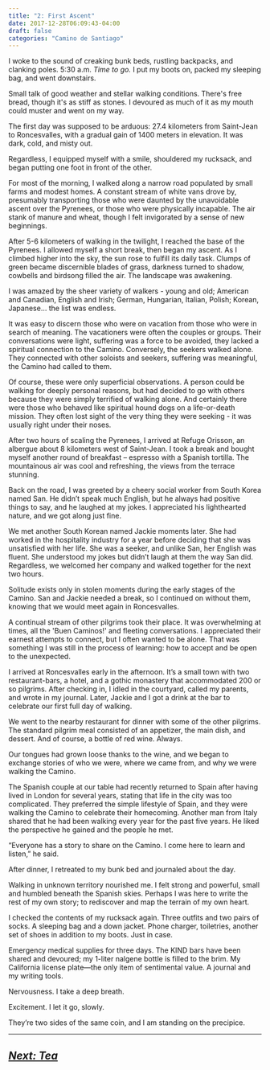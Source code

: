 ```yaml
---
title: "2: First Ascent"
date: 2017-12-28T06:09:43-04:00
draft: false
categories: "Camino de Santiago"
---
```


I woke to the sound of creaking bunk beds, rustling backpacks, and clanking poles. 5:30 a.m. _Time to go._ I put my boots on, packed my sleeping bag, and went downstairs.

Small talk of good weather and stellar walking conditions. There's free bread, though it's as stiff as stones. I devoured as much of it as my mouth could muster and went on my way.

The first day was supposed to be arduous: 27.4 kilometers from Saint-Jean to Roncesvalles, with a gradual gain of 1400 meters in elevation. It was dark, cold, and misty out.

Regardless, I equipped myself with a smile, shouldered my rucksack, and began putting one foot in front of the other.

For most of the morning, I walked along a narrow road populated by small farms and modest homes. A constant stream of white vans drove by, presumably transporting those who were daunted by the unavoidable ascent over the Pyrenees, or those who were physically incapable. The air stank of manure and wheat, though I felt invigorated by a sense of new beginnings.

After 5-6 kilometers of walking in the twilight, I reached the base of the Pyrenees. I allowed myself a short break, then began my ascent. As I climbed higher into the sky, the sun rose to fulfill its daily task. Clumps of green became discernible blades of grass, darkness turned to shadow, cowbells and birdsong filled the air. The landscape was awakening.

I was amazed by the sheer variety of walkers - young and old; American and Canadian, English and Irish; German, Hungarian, Italian, Polish; Korean, Japanese… the list was endless.

It was easy to discern those who were on vacation from those who were in search of meaning. The vacationers were often the couples or groups. Their conversations were light, suffering was a force to be avoided, they lacked a spiritual connection to the Camino. Conversely, the seekers walked alone. They connected with other soloists and seekers, suffering was meaningful, the Camino had called to them.

Of course, these were only superficial observations. A person could be walking for deeply personal reasons, but had decided to go with others because they were simply terrified of walking alone. And certainly there were those who behaved like spiritual hound dogs on a life-or-death mission. They often lost sight of the very thing they were seeking - it was usually right under their noses.

After two hours of scaling the Pyrenees, I arrived at Refuge Orisson, an albergue about 8 kilometers west of Saint-Jean. I took a break and bought myself another round of breakfast – espresso with a Spanish tortilla. The mountainous air was cool and refreshing, the views from the terrace stunning.

Back on the road, I was greeted by a cheery social worker from South Korea named San. He didn’t speak much English, but he always had positive things to say, and he laughed at my jokes. I appreciated his lighthearted nature, and we got along just fine.

We met another South Korean named Jackie moments later. She had worked in the hospitality industry for a year before deciding that she was unsatisfied with her life. She was a seeker, and unlike San, her English was fluent. She understood my jokes but didn’t laugh at them the way San did. Regardless, we welcomed her company and walked together for the next two hours.

Solitude exists only in stolen moments during the early stages of the Camino. San and Jackie needed a break, so I continued on without them, knowing that we would meet again in Roncesvalles.

A continual stream of other pilgrims took their place. It was overwhelming at times, all the 'Buen Caminos!' and fleeting conversations. I appreciated their earnest attempts to connect, but I often wanted to be alone. That was something I was still in the process of learning: how to accept and be open to the unexpected.

I arrived at Roncesvalles early in the afternoon. It’s a small town with two restaurant-bars, a hotel, and a gothic monastery that accommodated 200 or so pilgrims. After checking in, I idled in the courtyard, called my parents, and wrote in my journal. Later, Jackie and I got a drink at the bar to celebrate our first full day of walking.

We went to the nearby restaurant for dinner with some of the other pilgrims. The standard pilgrim meal consisted of an appetizer, the main dish, and dessert. And of course, a bottle of red wine. Always.

Our tongues had grown loose thanks to the wine, and we began to exchange stories of who we were, where we came from, and why we were walking the Camino.

The Spanish couple at our table had recently returned to Spain after having lived in London for several years, stating that life in the city was too complicated. They preferred the simple lifestyle of Spain, and they were walking the Camino to celebrate their homecoming. Another man from Italy shared that he had been walking every year for the past five years. He liked the perspective he gained and the people he met. 

“Everyone has a story to share on the Camino. I come here to learn and listen,” he said.

After dinner, I retreated to my bunk bed and journaled about the day.

Walking in unknown territory nourished me. I felt strong and powerful, small and humbled beneath the Spanish skies. Perhaps I was here to write the rest of my own story; to rediscover and map the terrain of my own heart.

I checked the contents of my rucksack again. Three outfits and two pairs of socks. A sleeping bag and a down jacket. Phone charger, toiletries, another set of shoes in addition to my boots. Just in case.

Emergency medical supplies for three days. The KIND bars have been shared and devoured; my 1-liter nalgene bottle is filled to the brim. My California license plate––the only item of sentimental value. A journal and my writing tools.

Nervousness. I take a deep breath.

Excitement. I let it go, slowly.

They’re two sides of the same coin, and I am standing on the precipice.

---

## _[Next: Tea](https://caminodesantiago.netlify.com/posts/tea/)_